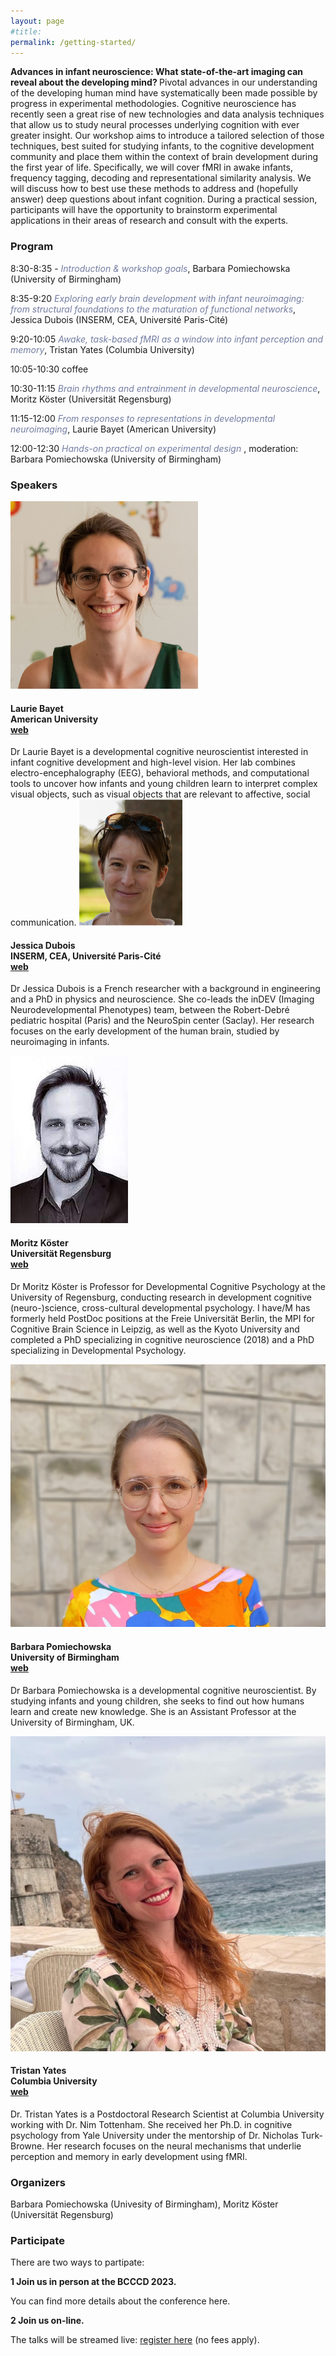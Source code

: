 ```yaml
---
layout: page
#title:  
permalink: /getting-started/
---
```


<b> Advances in infant neuroscience: What state-of-the-art imaging can reveal about the developing mind? </b> Pivotal advances in our understanding of the developing human mind have systematically been made possible by progress in experimental methodologies. Cognitive neuroscience has recently seen a great rise of new technologies and data analysis techniques that allow us to study neural processes underlying cognition with ever greater insight. Our workshop aims to introduce a tailored selection of those techniques, best suited for studying infants, to the cognitive development community and place them within the context of brain development during the first year of life. Specifically, we will cover fMRI in awake infants, frequency tagging, decoding and representational similarity analysis. We will discuss how to best use these methods to address and (hopefully answer) deep questions about infant cognition. During a practical session, participants will have the opportunity to brainstorm experimental applications in their areas of research and consult with the experts.


### Program

8:30-8:35 - <font color="#737CA1"><i> Introduction & workshop goals</i></font>, Barbara Pomiechowska (University of Birmingham)

8:35-9:20 <font color="#737CA1"><i> Exploring early brain development with infant neuroimaging: from structural foundations to the maturation of functional networks</i></font>, Jessica Dubois (INSERM, CEA, Université Paris-Cité)

9:20-10:05 <font color="#737CA1"><i> Awake, task-based fMRI as a window into infant perception and memory</i></font>, Tristan Yates (Columbia University)

10:05-10:30 coffee 

10:30-11:15 <font color="#737CA1"><i>Brain rhythms and entrainment in developmental neuroscience</i></font>, Moritz Köster (Universität Regensburg)

11:15-12:00 <font color="#737CA1"><i> From responses to representations in developmental neuroimaging</i></font>, Laurie Bayet (American University)

12:00-12:30 <font color="#737CA1"><i> Hands-on practical on experimental design </i></font>, moderation: Barbara Pomiechowska (University of Birmingham)


### Speakers

<img src="/images/lauriebayet.jpeg" alt="" class="round-image">

<h4> Laurie Bayet <br> American University <br> <a href = "https://www.bayetlab.com/ ">web</a></h4>
Dr Laurie Bayet is a developmental cognitive neuroscientist interested in infant cognitive development and high-level vision. Her lab combines electro-encephalography (EEG), behavioral methods, and computational tools to uncover how infants and young children learn to interpret complex visual objects, such as visual objects that are relevant to affective, social communication.

<img src="/images/jessicadubois.png" alt="Jessica Dubois" class="round-image">

<h4> Jessica Dubois <br> INSERM, CEA, Université Paris-Cité <br> <a href = "https://jessica-dubois.weebly.com/">web</a></h4>


Dr Jessica Dubois is a French researcher with a background in engineering and a PhD in physics and neuroscience. She co-leads the inDEV (Imaging Neurodevelopmental Phenotypes) team, between the Robert-Debré pediatric hospital (Paris) and the NeuroSpin center (Saclay). Her research focuses on the early development of the human brain, studied by neuroimaging in infants.

<img src="/images/moritzkoster.jpeg" alt="Jessica Dubois" class="round-image">

<h4> Moritz Köster <br> Universität Regensburg <br> <a href ="https://www.uni-regensburg.de/humanwissenschaften/entwicklungs-und-kognitionspsychologie/home/index.html"> web </a></h4>

Dr Moritz Köster  is Professor for Developmental Cognitive Psychology at the University of Regensburg, conducting research in development cognitive (neuro-)science, cross-cultural developmental psychology. I have/M has formerly held PostDoc positions at the Freie Universität Berlin, the MPI for Cognitive Brain Science in Leipzig, as well as the Kyoto University and completed a PhD specializing in cognitive neuroscience (2018) and a PhD specializing in Developmental Psychology.

<img src="/images/barbarapomiechowska.jpg" alt="Jessica Dubois" class="round-image">

<h4> Barbara Pomiechowska <br> University of Birmingham <br> <a href ="https://bpomie.github.io/"> web </a> </h4>

Dr Barbara Pomiechowska is a developmental cognitive neuroscientist. By studying infants and young children, she seeks to find out how humans learn and create new knowledge. She is an Assistant Professor at the University of Birmingham, UK.

<img src="/images/tristanyates.jpeg" alt="Jessica Dubois" class="round-image">

<h4> Tristan Yates <br> Columbia University <br>
<a href ="https://tristansyates.github.io/"> web </a></h4>

Dr. Tristan Yates is a Postdoctoral Research Scientist at Columbia University working with Dr. Nim Tottenham. She received her Ph.D. in cognitive psychology from Yale University under the mentorship of Dr. Nicholas Turk-Browne. Her research focuses on the neural mechanisms that underlie perception and memory in early development using fMRI. 

### Organizers

Barbara Pomiechowska (Univesity of Birmingham), Moritz Köster (Universität Regensburg)

### Participate

There are two ways to partipate:

<b> 1 Join us in person at the BCCCD 2023.</b>

You can find more details about the conference here.

<b> 2 Join us on-line. </b>

The talks will be streamed live: <a href = "https://forms.office.com/e/B6hCgcBza2">register here</a> (no fees apply).


